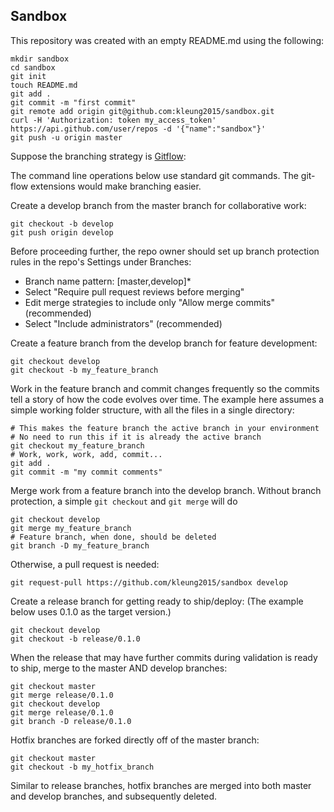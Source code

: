 ## Sandbox

This repository was created with an empty README.md using the following:
```
mkdir sandbox
cd sandbox
git init
touch README.md
git add .
git commit -m "first commit"
git remote add origin git@github.com:kleung2015/sandbox.git
curl -H 'Authorization: token my_access_token' https://api.github.com/user/repos -d '{"name":"sandbox"}'
git push -u origin master
```

Suppose the branching strategy is [Gitflow](https://www.atlassian.com/git/tutorials/comparing-workflows/gitflow-workflow):

The command line operations below use standard git commands. The git-flow extensions would make branching easier.

Create a develop branch from the master branch for collaborative work:
```
git checkout -b develop
git push origin develop
```

Before proceeding further, the repo owner should set up branch protection rules in the repo's Settings under Branches:
- Branch name pattern: [master,develop]*
- Select "Require pull request reviews before merging"
- Edit merge strategies to include only "Allow merge commits" (recommended)
- Select "Include administrators" (recommended)

Create a feature branch from the develop branch for feature development:
```
git checkout develop
git checkout -b my_feature_branch
```

Work in the feature branch and commit changes frequently so the  commits tell a story of how the code evolves over time. The example here assumes a simple working folder structure, with all the files in a single directory:
```
# This makes the feature branch the active branch in your environment
# No need to run this if it is already the active branch
git checkout my_feature_branch
# Work, work, work, add, commit...
git add .
git commit -m "my commit comments"
```

Merge work from a feature branch into the develop branch. Without branch protection, a simple `git checkout` and `git merge` will do
```
git checkout develop
git merge my_feature_branch
# Feature branch, when done, should be deleted
git branch -D my_feature_branch
```
Otherwise, a pull request is needed:
```
git request-pull https://github.com/kleung2015/sandbox develop
```

Create a release branch for getting ready to ship/deploy:
(The example below uses 0.1.0 as the target version.)
```
git checkout develop
git checkout -b release/0.1.0
```

When the release that may have further commits during validation is ready to ship, merge to the master AND develop branches:
```
git checkout master
git merge release/0.1.0
git checkout develop
git merge release/0.1.0
git branch -D release/0.1.0
```

Hotfix branches are forked directly off of the master branch:
```
git checkout master
git checkout -b my_hotfix_branch
```
Similar to release branches, hotfix branches are merged into both master and develop branches, and subsequently deleted.


